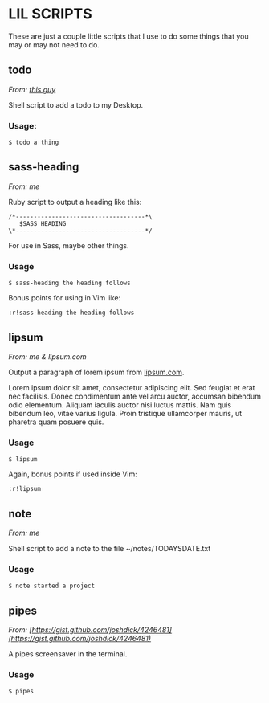 # LIL SCRIPTS

These are just a couple little scripts that I use to do some things that you may
or may not need to do.

## todo

_From: [this guy](https://twitter.com/holman/status/364509812962242560)_

Shell script to add a todo to my Desktop.

### Usage:

    $ todo a thing

## sass-heading

_From: me_

Ruby script to output a heading like this:

    /*------------------------------------*\
       $SASS HEADING
    \*------------------------------------*/

For use in Sass, maybe other things.

### Usage

    $ sass-heading the heading follows

Bonus points for using in Vim like:

    :r!sass-heading the heading follows

## lipsum

_From: me & lipsum.com_

Output a paragraph of lorem ipsum from [lipsum.com](http://www.lipsum.com).

Lorem ipsum dolor sit amet, consectetur adipiscing elit. Sed feugiat et erat
nec facilisis. Donec condimentum ante vel arcu auctor, accumsan bibendum odio
elementum. Aliquam iaculis auctor nisi luctus mattis. Nam quis bibendum leo,
vitae varius ligula. Proin tristique ullamcorper mauris, ut pharetra quam
posuere quis.

### Usage

    $ lipsum

Again, bonus points if used inside Vim:

    :r!lipsum

## note

_From: me_

Shell script to add a note to the file ~/notes/TODAYSDATE.txt

### Usage

    $ note started a project

## pipes

_From: [https://gist.github.com/joshdick/4246481](https://gist.github.com/joshdick/4246481)_

A pipes screensaver in the terminal.

### Usage

    $ pipes
